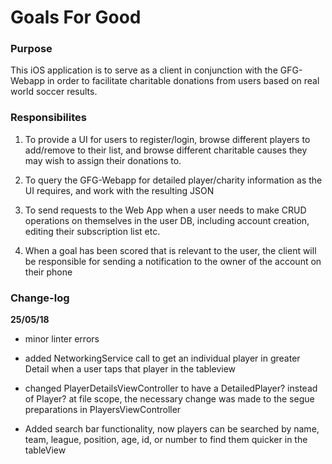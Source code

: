 #  Goals For Good

### Purpose

This iOS application is to serve as a client in conjunction with the GFG-Webapp in order to facilitate charitable donations from users based on real world soccer results.

### Responsibilites

1. To provide a UI for users to register/login, browse different players to add/remove to their list, and browse different charitable causes they may wish to assign their donations to.

2. To query the GFG-Webapp for detailed player/charity information as the UI requires, and work with the resulting JSON

3. To send requests to the Web App when a user needs to make CRUD operations on themselves in the user DB, including account creation, editing their subscription list etc.

4. When a goal has been scored that is relevant to the user, the client will be responsible for sending a notification to the owner of the account on their phone

### Change-log

__25/05/18__

- minor linter errors

- added NetworkingService call to get an individual player in greater Detail when a user taps that player in the tableview

- changed PlayerDetailsViewController to have a DetailedPlayer? instead of Player? at file scope, the necessary change was made to the segue preparations in PlayersViewController

- Added search bar functionality, now players can be searched by name, team, league, position, age, id, or number to find them quicker in the tableView
